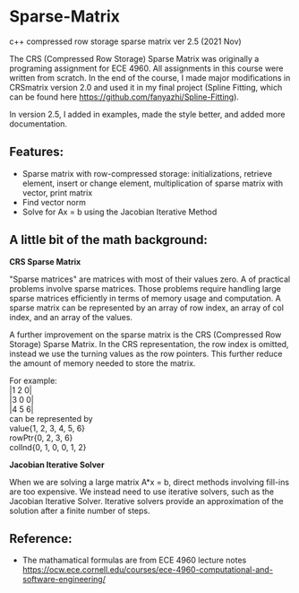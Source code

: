 # Sparse-Matrix
c++ compressed row storage sparse matrix ver 2.5 (2021 Nov)

The CRS (Compressed Row Storage) Sparse Matrix was originally a programing assignment for ECE 4960. All assignments in this course were written from scratch. In the end of the course, I made major modifications in CRSmatrix version 2.0 and used it in my final project (Spline Fitting, which can be found here https://github.com/fanyazhi/Spline-Fitting). 

In version 2.5, I added in examples, made the style better, and added more documentation.

## Features:
* Sparse matrix with row-compressed storage: initializations, retrieve element, insert or change element, multiplication of sparse matrix with vector, print matrix
* Find vector norm
* Solve for Ax = b using the Jacobian Iterative Method

## A little bit of the math background:

**CRS Sparse Matrix**

"Sparse matrices" are matrices with most of their values zero. A of practical problems involve sparse matrices. Those problems require handling large sparse matrices efficiently in terms of memory usage and computation. A sparse matrix can be represented by an array of row index, an array of col index, and an array of the values. 

A further improvement on the sparse matrix is the CRS (Compressed Row Storage) Sparse Matrix. In the CRS representation, the row index is omitted, instead we use the turning values as the row pointers. This further reduce the amount of memory needed to store the matrix.

For example: <br />
|1 2 0| <br />
|3 0 0| <br />
|4 5 6| <br />
can be represented by <br />
value{1, 2, 3, 4, 5, 6} <br />
rowPtr{0, 2, 3, 6} <br />
colInd{0, 1, 0, 0, 1, 2} <br />

**Jacobian Iterative Solver**

When we are solving a large matrix A*x = b, direct methods involving fill-ins are too expensive. We instead need to use iterative solvers, such as the Jacobian Iterative Solver. Iterative solvers provide an approximation of the solution after a finite number of steps.

## Reference:
* The mathamatical formulas are from ECE 4960 lecture notes https://ocw.ece.cornell.edu/courses/ece-4960-computational-and-software-engineering/

